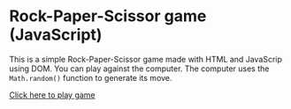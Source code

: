 # Rock-Paper-Scissor game (JavaScript)
This is a simple Rock-Paper-Scissor game made with HTML and JavaScrip using DOM. You can play against the computer. The computer uses the `Math.random()` function to generate its move.


[Click here to play game](https://azshayak.github.io/rock_paper_scissor_game_js/)
